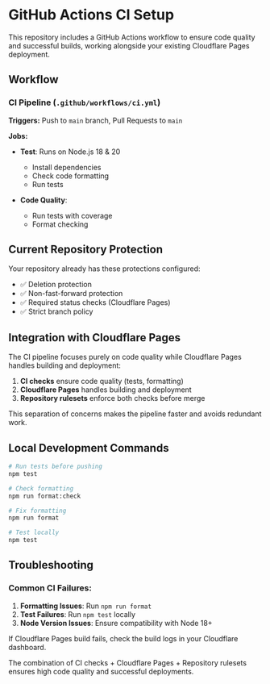 # GitHub Actions CI Setup

This repository includes a GitHub Actions workflow to ensure code quality and successful builds, working alongside your existing Cloudflare Pages deployment.

## Workflow

### CI Pipeline (`.github/workflows/ci.yml`)

**Triggers:** Push to `main` branch, Pull Requests to `main`

**Jobs:**
- **Test**: Runs on Node.js 18 & 20
  - Install dependencies
  - Check code formatting
  - Run tests

- **Code Quality**: 
  - Run tests with coverage
  - Format checking

## Current Repository Protection

Your repository already has these protections configured:
- ✅ Deletion protection
- ✅ Non-fast-forward protection  
- ✅ Required status checks (Cloudflare Pages)
- ✅ Strict branch policy

## Integration with Cloudflare Pages

The CI pipeline focuses purely on code quality while Cloudflare Pages handles building and deployment:
1. **CI checks** ensure code quality (tests, formatting)
2. **Cloudflare Pages** handles building and deployment
3. **Repository rulesets** enforce both checks before merge

This separation of concerns makes the pipeline faster and avoids redundant work.

## Local Development Commands

```bash
# Run tests before pushing
npm test

# Check formatting
npm run format:check

# Fix formatting
npm run format

# Test locally 
npm test
```

## Troubleshooting

### Common CI Failures:

1. **Formatting Issues**: Run `npm run format`
2. **Test Failures**: Run `npm test` locally
3. **Node Version Issues**: Ensure compatibility with Node 18+

If Cloudflare Pages build fails, check the build logs in your Cloudflare dashboard.

The combination of CI checks + Cloudflare Pages + Repository rulesets ensures high code quality and successful deployments.